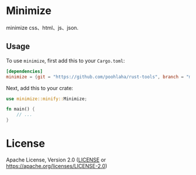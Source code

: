 # Minimize
minimize css、html、js、json.

## Usage

To use `minimize`, first add this to your `Cargo.toml`:

```toml
[dependencies]
minimize = {git = "https://github.com/poohlaha/rust-tools", branch = "main", package = "minimize"}
```
Next, add this to your crate:

```rust
use minimize::minify::Minimize;

fn main() {
    // ...
}
```

# License
Apache License, Version 2.0 ([LICENSE](LICENSE) or https://apache.org/licenses/LICENSE-2.0)
